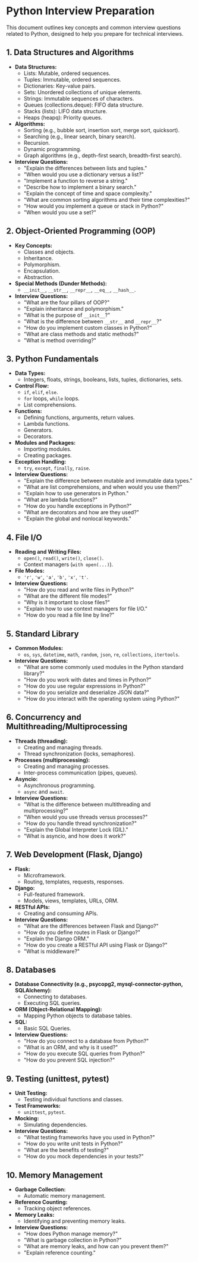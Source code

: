 # Python Interview Preparation

This document outlines key concepts and common interview questions related to Python, designed to help you prepare for technical interviews.

## 1. Data Structures and Algorithms

* **Data Structures:**
    * Lists: Mutable, ordered sequences.
    * Tuples: Immutable, ordered sequences.
    * Dictionaries: Key-value pairs.
    * Sets: Unordered collections of unique elements.
    * Strings: Immutable sequences of characters.
    * Queues (collections.deque): FIFO data structure.
    * Stacks (lists): LIFO data structure.
    * Heaps (heapq): Priority queues.
* **Algorithms:**
    * Sorting (e.g., bubble sort, insertion sort, merge sort, quicksort).
    * Searching (e.g., linear search, binary search).
    * Recursion.
    * Dynamic programming.
    * Graph algorithms (e.g., depth-first search, breadth-first search).
* **Interview Questions:**
    * "Explain the differences between lists and tuples."
    * "When would you use a dictionary versus a list?"
    * "Implement a function to reverse a string."
    * "Describe how to implement a binary search."
    * "Explain the concept of time and space complexity."
    * "What are common sorting algorithms and their time complexities?"
    * "How would you implement a queue or stack in Python?"
    * "When would you use a set?"

## 2. Object-Oriented Programming (OOP)

* **Key Concepts:**
    * Classes and objects.
    * Inheritance.
    * Polymorphism.
    * Encapsulation.
    * Abstraction.
* **Special Methods (Dunder Methods):**
    * `__init__`, `__str__`, `__repr__`, `__eq__`, `__hash__`.
* **Interview Questions:**
    * "What are the four pillars of OOP?"
    * "Explain inheritance and polymorphism."
    * "What is the purpose of `__init__`?"
    * "What is the difference between `__str__` and `__repr__`?"
    * "How do you implement custom classes in Python?"
    * "What are class methods and static methods?"
    * "What is method overriding?"

## 3. Python Fundamentals

* **Data Types:**
    * Integers, floats, strings, booleans, lists, tuples, dictionaries, sets.
* **Control Flow:**
    * `if`, `elif`, `else`.
    * `for` loops, `while` loops.
    * List comprehensions.
* **Functions:**
    * Defining functions, arguments, return values.
    * Lambda functions.
    * Generators.
    * Decorators.
* **Modules and Packages:**
    * Importing modules.
    * Creating packages.
* **Exception Handling:**
    * `try`, `except`, `finally`, `raise`.
* **Interview Questions:**
    * "Explain the difference between mutable and immutable data types."
    * "What are list comprehensions, and when would you use them?"
    * "Explain how to use generators in Python."
    * "What are lambda functions?"
    * "How do you handle exceptions in Python?"
    * "What are decorators and how are they used?"
    * "Explain the global and nonlocal keywords."

## 4. File I/O

* **Reading and Writing Files:**
    * `open()`, `read()`, `write()`, `close()`.
    * Context managers (`with open(...)`).
* **File Modes:**
    * `'r'`, `'w'`, `'a'`, `'b'`, `'x'`, `'t'`.
* **Interview Questions:**
    * "How do you read and write files in Python?"
    * "What are the different file modes?"
    * "Why is it important to close files?"
    * "Explain how to use context managers for file I/O."
    * "How do you read a file line by line?"

## 5. Standard Library

* **Common Modules:**
    * `os`, `sys`, `datetime`, `math`, `random`, `json`, `re`, `collections`, `itertools`.
* **Interview Questions:**
    * "What are some commonly used modules in the Python standard library?"
    * "How do you work with dates and times in Python?"
    * "How do you use regular expressions in Python?"
    * "How do you serialize and deserialize JSON data?"
    * "How do you interact with the operating system using Python?"

## 6. Concurrency and Multithreading/Multiprocessing

* **Threads (threading):**
    * Creating and managing threads.
    * Thread synchronization (locks, semaphores).
* **Processes (multiprocessing):**
    * Creating and managing processes.
    * Inter-process communication (pipes, queues).
* **Asyncio:**
    * Asynchronous programming.
    * `async` and `await`.
* **Interview Questions:**
    * "What is the difference between multithreading and multiprocessing?"
    * "When would you use threads versus processes?"
    * "How do you handle thread synchronization?"
    * "Explain the Global Interpreter Lock (GIL)."
    * "What is asyncio, and how does it work?"

## 7. Web Development (Flask, Django)

* **Flask:**
    * Microframework.
    * Routing, templates, requests, responses.
* **Django:**
    * Full-featured framework.
    * Models, views, templates, URLs, ORM.
* **RESTful APIs:**
    * Creating and consuming APIs.
* **Interview Questions:**
    * "What are the differences between Flask and Django?"
    * "How do you define routes in Flask or Django?"
    * "Explain the Django ORM."
    * "How do you create a RESTful API using Flask or Django?"
    * "What is middleware?"

## 8. Databases

* **Database Connectivity (e.g., psycopg2, mysql-connector-python, SQLAlchemy):**
    * Connecting to databases.
    * Executing SQL queries.
* **ORM (Object-Relational Mapping):**
    * Mapping Python objects to database tables.
* **SQL:**
    * Basic SQL Queries.
* **Interview Questions:**
    * "How do you connect to a database from Python?"
    * "What is an ORM, and why is it used?"
    * "How do you execute SQL queries from Python?"
    * "How do you prevent SQL injection?"

## 9. Testing (unittest, pytest)

* **Unit Testing:**
    * Testing individual functions and classes.
* **Test Frameworks:**
    * `unittest`, `pytest`.
* **Mocking:**
    * Simulating dependencies.
* **Interview Questions:**
    * "What testing frameworks have you used in Python?"
    * "How do you write unit tests in Python?"
    * "What are the benefits of testing?"
    * "How do you mock dependencies in your tests?"

## 10. Memory Management

* **Garbage Collection:**
    * Automatic memory management.
* **Reference Counting:**
    * Tracking object references.
* **Memory Leaks:**
    * Identifying and preventing memory leaks.
* **Interview Questions:**
    * "How does Python manage memory?"
    * "What is garbage collection in Python?"
    * "What are memory leaks, and how can you prevent them?"
    * "Explain reference counting."